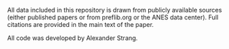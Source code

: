 All data included in this repository is drawn from publicly available sources (either published papers or from preflib.org or the ANES data center). Full citations are provided in the main text of the paper. 

All code was developed by Alexander Strang. 
